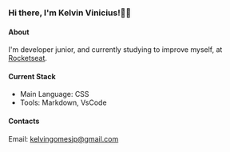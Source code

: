 ### Hi there, I'm Kelvin Vinicius!🧑‍💻

#### About
I'm developer junior, and currently studying to improve myself, at [Rocketseat](ttps://www.rocketseat.com.br/).

#### Current Stack
- Main Language: CSS
- Tools: Markdown, VsCode

#### Contacts

Email: kelvingomesjp@gmail.com
